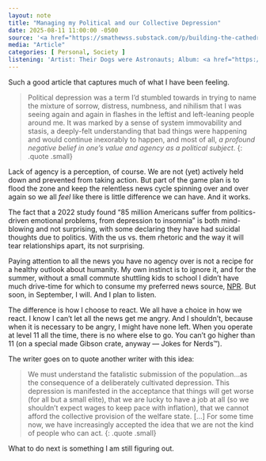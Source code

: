 ```yaml
---
layout: note
title: "Managing my Political and our Collective Depression"
date: 2025-08-11 11:00:00 -0500
source: '<a href="https://smathewss.substack.com/p/building-the-cathedral/">Self Censorship Is Actually Good</a>, Sarah Thankam Mathews, March 8 2024'
media: "Article"
categories: [ Personal, Society ]
listening: 'Artist: Their Dogs were Astronauts; Album: <a href="https://theirdogswereastronauts.bandcamp.com/album/momentum">Momentum</a>'
---
```


Such a good article that captures much of what I have been feeling.

> Political depression was a term I’d stumbled towards in trying to name the mixture of sorrow, distress, numbness, and nihilism that I was seeing again and again in flashes in the leftist and left-leaning people around me. It was marked by a sense of system immovability and stasis, a deeply-felt understanding that bad things were happening and would continue inexorably to happen, and most of all, _a profound negative belief in one’s value and agency as a political subject_.
{: .quote .small}

Lack of agency is a perception, of course. We are not (yet) actively held down and prevented from taking action. But part of the game plan is to flood the zone and keep the relentless news cycle spinning over and over again so we all _feel_ like there is little difference we can have. And it works.

The fact that a 2022 study found “85 million Americans suffer from politics-driven emotional problems, from depression to insomnia” is both mind-blowing and not surprising, with some declaring they have had suicidal thoughts due to politics. With the us vs. them rhetoric and the way it will tear relationships apart, its not surprising.

Paying attention to all the news you have no agency over is not a recipe for a healthy outlook about humanity. My own instinct is to ignore it, and for the summer, without a small commute shuttling kids to school I didn’t have much drive-time for which to consume my preferred news source, [NPR](https://thepublicsradio.org/). But soon, in September, I will. And I plan to listen.

The difference is how I choose to react. We all have a choice in how we react. I know I can’t let all the news get me angry. And I shouldn’t, because when it is necessary to be angry, I might have none left. When you operate at level 11 all the time, there is no where else to go. You can’t go higher than 11 (on a special made Gibson crate, anyway — Jokes for Nerds™).

The writer goes on to quote another writer with this idea:

> We must understand the fatalistic submission of the population…as the consequence of a deliberately cultivated depression. This depression is manifested in the acceptance that things will get worse (for all but a small elite), that we are lucky to have a job at all (so we shouldn’t expect wages to keep pace with inflation), that we cannot afford the collective provision of the welfare state. […]
For some time now, we have increasingly accepted the idea that we are not the kind of people who can act.
{: .quote .small}

What to do next is something I am still figuring out.